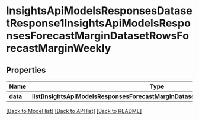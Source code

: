 # InsightsApiModelsResponsesDatasetResponse1InsightsApiModelsResponsesForecastMarginDatasetRowsForecastMarginWeekly

## Properties
Name | Type | Description | Notes
------------ | ------------- | ------------- | -------------
**data** | [**list[InsightsApiModelsResponsesForecastMarginDatasetRowsForecastMarginWeekly]**](InsightsApiModelsResponsesForecastMarginDatasetRowsForecastMarginWeekly.md) |  | [optional] 

[[Back to Model list]](../README.md#documentation-for-models) [[Back to API list]](../README.md#documentation-for-api-endpoints) [[Back to README]](../README.md)

